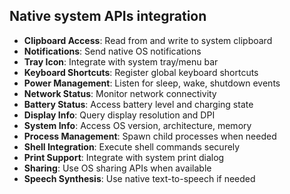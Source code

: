 ## Native system APIs integration

- **Clipboard Access**: Read from and write to system clipboard
- **Notifications**: Send native OS notifications
- **Tray Icon**: Integrate with system tray/menu bar
- **Keyboard Shortcuts**: Register global keyboard shortcuts
- **Power Management**: Listen for sleep, wake, shutdown events
- **Network Status**: Monitor network connectivity
- **Battery Status**: Access battery level and charging state
- **Display Info**: Query display resolution and DPI
- **System Info**: Access OS version, architecture, memory
- **Process Management**: Spawn child processes when needed
- **Shell Integration**: Execute shell commands securely
- **Print Support**: Integrate with system print dialog
- **Sharing**: Use OS sharing APIs when available
- **Speech Synthesis**: Use native text-to-speech if needed
